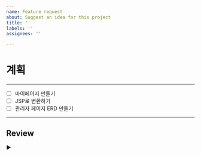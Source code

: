 ```yaml
---
name: Feature request
about: Suggest an idea for this project
title: ''
labels: ''
assignees: ''

---
```


# 계획
- - -
- [ ] 마이페이지 만들기
- [ ] JSP로 변환하기
- [ ] 관리자 페이지 ERD 만들기

* * *
## Review
▶
